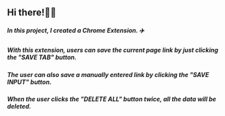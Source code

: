 ## Hi there!👋🏻 
##### In this project, I created a Chrome Extension. ✈️
##### With this extension, users can save the current page link by just clicking the "SAVE TAB" button.
##### The user can also save a manually entered link by clicking the "SAVE INPUT" button.
##### When the user clicks the "DELETE ALL" button twice, all the data will be deleted.
